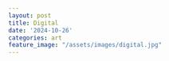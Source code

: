 ```yaml
---
layout: post
title: Digital
date: '2024-10-26'
categories: art
feature_image: "/assets/images/digital.jpg"
---
```

